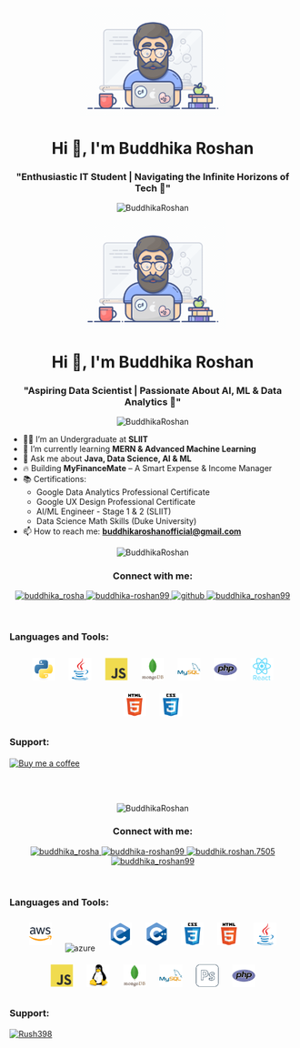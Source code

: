 <p align="center">
  <img align="center" style="width:16rem; height:auto" src="https://raw.githubusercontent.com/Elanza-48/Elanza-48/41a4790484e268102dfdab2b7c59d440d3ffafab/resources/img/geek.gif"/>
</p>

<h1 align="center">Hi 👋, I'm Buddhika Roshan</h1>
<h3 align="center">"Enthusiastic IT Student | Navigating the Infinite Horizons of Tech 🚀"</h3>

<p align="center"> 
  <img src="https://komarev.com/ghpvc/?username=BuddhikaRoshan&label=Profile%20views&color=0e75b6&style=flat" alt="BuddhikaRoshan" />
</p>

<p align="center">
  <img align="center" style="width:16rem; height:auto" src="https://raw.githubusercontent.com/Elanza-48/Elanza-48/41a4790484e268102dfdab2b7c59d440d3ffafab/resources/img/geek.gif"/>
</p>

<h1 align="center">Hi 👋, I'm Buddhika Roshan</h1>
<h3 align="center">"Aspiring Data Scientist | Passionate About AI, ML & Data Analytics 🚀"</h3>

<p align="center">
  <img src="https://komarev.com/ghpvc/?username=BuddhikaRoshan&label=Profile%20views&color=0e75b6&style=flat" alt="BuddhikaRoshan" />
</p>

- 👨‍🎓 I’m an Undergraduate at **SLIIT**
- 🌱 I’m currently learning **MERN & Advanced Machine Learning**
- 💬 Ask me about **Java, Data Science, AI & ML**
- 🔥 Building **MyFinanceMate** – A Smart Expense & Income Manager
- 📚 Certifications:
  - Google Data Analytics Professional Certificate
  - Google UX Design Professional Certificate
  - AI/ML Engineer - Stage 1 & 2 (SLIIT)
  - Data Science Math Skills (Duke University)
- 📫 How to reach me: **buddhikaroshanofficial@gmail.com**

<p align="center">
  <img src="https://github-readme-stats.vercel.app/api?username=BuddhikaRoshan&show_icons=true" alt="BuddhikaRoshan" />
</p>

<h3 align="center">Connect with me:</h3>
<p align="center">
  <a href="https://twitter.com/buddhika_rosha" target="_blank">
    <img src="https://raw.githubusercontent.com/rahuldkjain/github-profile-readme-generator/master/src/images/icons/Social/twitter.svg" alt="buddhika_rosha" height="30" width="40" />
  </a>
  <a href="https://linkedin.com/in/buddhika-roshan99" target="_blank">
    <img src="https://raw.githubusercontent.com/rahuldkjain/github-profile-readme-generator/master/src/images/icons/Social/linked-in-alt.svg" alt="buddhika-roshan99" height="30" width="40" />
  </a>
  <a href="https://github.com/BuddhikaRoshan" target="_blank">
    <img src="https://raw.githubusercontent.com/rahuldkjain/github-profile-readme-generator/master/src/images/icons/Social/github.svg" alt="github" height="30" width="40" />
  </a>
  <a href="https://instagram.com/buddhika_roshan99" target="_blank">
    <img src="https://raw.githubusercontent.com/rahuldkjain/github-profile-readme-generator/master/src/images/icons/Social/instagram.svg" alt="buddhika_roshan99" height="30" width="40" />
  </a>
</p>

<br>
<h3 align="left">Languages and Tools:</h3>
<p align="center">
  <img style="margin: 10px" src="https://raw.githubusercontent.com/devicons/devicon/master/icons/python/python-original.svg" alt="python" width="40" height="40"/>
  <img style="margin: 10px" src="https://raw.githubusercontent.com/devicons/devicon/master/icons/java/java-original.svg" alt="java" width="40" height="40"/>
  <img style="margin: 10px" src="https://raw.githubusercontent.com/devicons/devicon/master/icons/javascript/javascript-original.svg" alt="javascript" width="40" height="40"/>
  <img style="margin: 10px" src="https://raw.githubusercontent.com/devicons/devicon/master/icons/mongodb/mongodb-original-wordmark.svg" alt="mongodb" width="40" height="40"/>  
  <img style="margin: 10px" src="https://raw.githubusercontent.com/devicons/devicon/master/icons/mysql/mysql-original-wordmark.svg" alt="mysql" height="40"/>
  <img style="margin: 10px" src="https://raw.githubusercontent.com/devicons/devicon/master/icons/php/php-original.svg" alt="php" height="40"/>
  <img style="margin: 10px" src="https://raw.githubusercontent.com/devicons/devicon/master/icons/react/react-original-wordmark.svg" alt="react" width="40" height="40"/>
  <img style="margin: 10px" src="https://raw.githubusercontent.com/devicons/devicon/master/icons/html5/html5-original-wordmark.svg" alt="html5" width="40" height="40"/>
  <img style="margin: 10px" src="https://raw.githubusercontent.com/devicons/devicon/master/icons/css3/css3-original-wordmark.svg" alt="css3" width="40" height="40"/>
</p>

<h3 align="left">Support:</h3>
<p><a href="https://www.buymeacoffee.com/BuddhikaRoshan"> <img align="center" src="https://cdn.buymeacoffee.com/buttons/v2/default-yellow.png" height="50" width="210" alt="Buy me a coffee" /></a></p><br><br>


<p align="center">
  <img src="https://github-readme-stats.vercel.app/api?username=BuddhikaRoshan&show_icons=true" alt="BuddhikaRoshan" />
</p>

<h3 align="center">Connect with me:</h3>
<p align="center">
  <a href="https://twitter.com/buddhika_rosha" target="_blank">
    <img src="https://raw.githubusercontent.com/rahuldkjain/github-profile-readme-generator/master/src/images/icons/Social/twitter.svg" alt="buddhika_rosha" height="30" width="40" />
  </a>
  <a href="https://linkedin.com/in/buddhika-roshan99" target="_blank">
    <img src="https://raw.githubusercontent.com/rahuldkjain/github-profile-readme-generator/master/src/images/icons/Social/linked-in-alt.svg" alt="buddhika-roshan99" height="30" width="40" />
  </a>
  <a href="https://fb.com/buddhik.roshan.7505" target="_blank">
    <img src="https://raw.githubusercontent.com/rahuldkjain/github-profile-readme-generator/master/src/images/icons/Social/facebook.svg" alt="buddhik.roshan.7505" height="30" width="40" />
  </a>
  <a href="https://instagram.com/buddhika_roshan99" target="_blank">
    <img src="https://raw.githubusercontent.com/rahuldkjain/github-profile-readme-generator/master/src/images/icons/Social/instagram.svg" alt="buddhika_roshan99" height="30" width="40" />
  </a>
</p>


<br>
<h3 align="left">Languages and Tools:</h3>

<p align="center"><img style="margin: 10px" src="https://raw.githubusercontent.com/devicons/devicon/master/icons/amazonwebservices/amazonwebservices-original-wordmark.svg" alt="aws" width="40" height="40"/> </a>
<img style="margin: 10px" src="https://www.vectorlogo.zone/logos/microsoft_azure/microsoft_azure-icon.svg" alt="azure" width="40" height="40"/> 
<img style="margin: 10px" src="https://raw.githubusercontent.com/devicons/devicon/master/icons/c/c-original.svg" alt="c" width="40" height="40"/> 
<img style="margin: 10px" src="https://raw.githubusercontent.com/devicons/devicon/master/icons/cplusplus/cplusplus-original.svg" alt="cplusplus" width="40" height="40"/>
<img style="margin: 10px" src="https://raw.githubusercontent.com/devicons/devicon/master/icons/css3/css3-original-wordmark.svg" alt="css3" width="40" height="40"/> 
<img style="margin: 10px" src="https://raw.githubusercontent.com/devicons/devicon/master/icons/html5/html5-original-wordmark.svg" alt="html5" width="40" height="40"/> 
<img style="margin: 10px" src="https://raw.githubusercontent.com/devicons/devicon/master/icons/java/java-original.svg" alt="java" width="40" height="40"/> 
<img style="margin: 10px" src="https://raw.githubusercontent.com/devicons/devicon/master/icons/javascript/javascript-original.svg" alt="javascript" width="40" height="40"/> 
<img style="margin: 10px" src="https://raw.githubusercontent.com/devicons/devicon/master/icons/linux/linux-original.svg" alt="linux" width="40" height="40"/> 
<img style="margin: 10px" src="https://raw.githubusercontent.com/devicons/devicon/master/icons/mongodb/mongodb-original-wordmark.svg" alt="mongodb" width="40" height="40"/>  
<img style="margin: 10px" src="https://raw.githubusercontent.com/devicons/devicon/master/icons/mysql/mysql-original-wordmark.svg" alt="mysql"  height="40"/> 
<img style="margin: 10px" src="https://raw.githubusercontent.com/devicons/devicon/master/icons/photoshop/photoshop-line.svg" alt="photoshop"  height="40"/> 
<img style="margin: 10px" src="https://raw.githubusercontent.com/devicons/devicon/master/icons/php/php-original.svg" alt="php"  height="40"/> 


<h3 align="left">Support:</h3>
<p><a href="https://www.buymeacoffee.com/BuddhikaRoshan"> <img align="center" src="https://cdn.buymeacoffee.com/buttons/v2/default-yellow.png" height="50" width="210" alt="Rush398" /></a></p><br><br>
